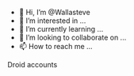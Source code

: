 - 👋 Hi, I’m @Wallasteve
- 👀 I’m interested in ...
- 🌱 I’m currently learning ...
- 💞️ I’m looking to collaborate on ...
- 📫 How to reach me ...

<!---
Wallasteve/Wallasteve is a ✨ special ✨ repository because its `README.md` (this file) appears on your GitHub profile.
You can click the Preview link to take a look at your changes.
--->
Droid accounts
